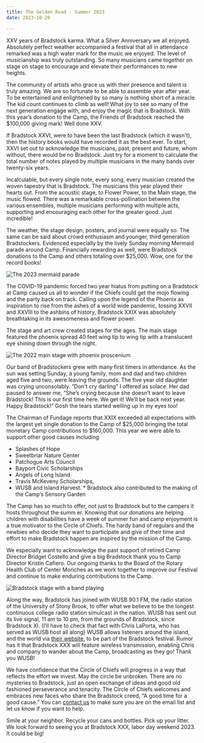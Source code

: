 ```yaml
---
title: The Golden Road - Summer 2023
date: 2023-10-20

---
```


XXV years of Bradstock karma. What a Silver Anniversary we all enjoyed. Absolutely perfect
weather accompanied a festival that all in attendance remarked was a high water mark for the
music we enjoyed. The level of musicianship was truly outstanding. So many musicians  came together on stage 
on stage to encourage and elevate their performances to new heights. 

The community of artists who grace us with their presence and talent is truly amazing. We are so
fortunate to be able to assemble year after year. To be entertained and enlightened by so many
is nothing short of a miracle. The kid count continues to climb as well! What joy to see so many
of the next generation engage with, and enjoy the magic that is Bradstock. With this year’s
donation to the Camp, the Friends of Bradstock reached the $100,000 giving mark! Well done
XXV.

If Bradstock XXVI, were to have been the last Bradstock (which it wasn't), then the
history books would have recorded it as the best ever. To start, XXVI set out to acknowledge the
musicians, past, present and future, whom without, there would be no Bradstock. Just try for a
moment to calculate the total number of notes played by multiple musicians in the many bands over
twenty-six years. 

Incalculable, but every single note, every song, every musician created the woven
tapestry that is Bradstock. The musicians this year played their hearts out. From the acoustic stage, to
Flower Power, to the Main stage, the music flowed. There was a remarkable cross-pollination between the
various ensembles, multiple musicians performing with multiple acts, supporting and encouraging each
other for the greater good. Just incredible! 

The weather, the stage design, posters, and journal were equally so.  The same can be said about crowd enthusiasm and younger, third generation Bradstockers. Evidenced especially by the lively Sunday morning Mermaid parade around Camp. Financially rewarding as well, were Bradstock donations to the Camp and others totaling over $25,000. Wow, one for the record books!

![The 2023 mermaid parade](/images/2023bs23.jpg) 

The COVID-19 pandemic forced two year hiatus from putting on a Bradstock at Camp caused us all to wonder if the
Chiefs could get the mojo flowing and the party back on track. Calling upon the legend of the
Phoenix as inspiration to rise from the ashes of a world wide pandemic, tossing XXVII and XXVIII to the
ashbins of history, Bradstock XXIX was absolutely breathtaking in its awesomeness and flower power.

The stage and art crew created stages for the ages. The main stage featured the phoenix spread 40 feet
wing tip to wing tip with a translucent eye shining down through the night. 

![The 2022 main stage with phoenix proscenium](/images/2022-best.jpg) 

Our band of Bradstockers grew with many first timers in attendance. As the sun was setting Sunday, a young family, mom and dad and two children aged five and two, were leaving the grounds. The five year old daughter was crying unconsolably. “Don’t cry darling” I offered as solace.
Her dad paused to answer me, “She’s crying because she doesn’t want to leave Bradstock! This is our
first time here. We get it! We’ll be back next year. Happy Bradstock!” Gosh the tears started welling
up in my eyes too!

The Chairman of Fundage reports that XXIX exceeded all expectations with the largest yet single
donation to the Camp of $25,000 bringing the total monetary Camp contributions to $160,000. This
year we were able to support other good causes including 

- Splashes of Hope
- Sweetbriar Nature Center
- Patchogue Arts Council
- Bayport Civic Scholarships
- Angels of Long Island
- Travis McKeveny Scholarships,
- WUSB and Island Harvest. 
\* Bradstock also contributed to the making of the Camp’s Sensory Garden

The Camp has so much to offer, not just to Bradstock but to the campers it hosts
throughout the summ er. Knowing that our donations are helping children with disabilities
have a week of summer fun and camp enjoyment is a true motivator to the Circle of Chiefs. The
hardy band of regulars and the newbies who decide they want to participate and give of their
time and effort to make Bradstock happen are inspired by the mission of the Camp. 

We especially want to acknowledge the past support of retired Camp Director Bridget Costello and
give a big Bradstock thank you to Camp Director Kristin Cafiero. Our ongoing thanks to the
Board of the Rotary Health Club of Center Moriches as we work together to improve our Festival
and continue to make enduring contributions to the Camp.

![Bradstock stage with a band playing](/images/2023bs24.jpg) 

Along the way, Bradstock has joined with WUSB 90.1 FM, the radio station of the University
of Stony Brook, to offer what we believe to be the longest continuous college radio station
simulcast in the nation. WUSB has sent out its live signal, 11 am to 10 pm, from the grounds of
Bradstock, since Bradstock XI. (I’ll have to check that fact with Chris LaPorta, who has
served as WUSB host all along) WUSB allows listeners around the island, and the world via <a href="https://www.wusb.fm" target="_blank"  rel='noopener noreferrer'>their website</a>, to be part of the Bradstock festival. Rumor has it that Bradstock XXX will feature wireless transmission, enabling Chris and company to wander about the Camp,
broadcasting as they go! Thank you WUSB!

We have confidence that the Circle of Chiefs will progress in a way that reflects the effort we invest.
May the circle be unbroken. There are no mysteries to Bradstock, just an open
exchange of ideas and good old fashioned perseverance and tenacity. The Circle of Chiefs welcomes and embraces new faces who share the Bradstock creed, “A good time for a good cause.” You can [contact us](mailto:FriendsofBradstock@gmail.com) to make sure you are on the email list and let us know if you want to help.

Smile at your neighbor. Recycle your cans and bottles. Pick up your litter. We look forward to seeing you at Bradstock XXX, labor day weekend 2023. It could be big!





